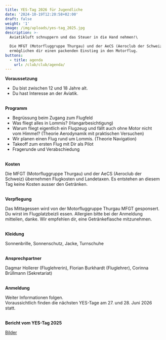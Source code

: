 ```yaml
---
title: YES-Tag 2026 für Jugendliche
date: '2024-10-19T12:20:58+02:00'
draft: false
weight: '1'
image: /img/uploads/yes-tag_2025.jpg
description: >-
  Aviatikluft schnuppern und das Steuer in die Hand nehmen!\

  Die MFGT (Motorfluggruppe Thurgau) und der AeCS (Aeroclub der Schweiz)
  ermöglichen dir einen packenden Einstieg in den Motorflug.
buttons:
  - title: agenda
    url: /club/club/agenda/
---
```

**Voraussetzung**

* Du bist zwischen 12 und 18 Jahre alt.
* Du hast Interesse an der Aviatik.

\
**Programm**

* Begrüssung beim Zugang zum Flugfeld
* Was fliegt alles in Lommis? (Hangarbesichtigung)
* Warum fliegt eigentlich ein Flugzeug und fällt auch ohne Motor nicht vom Himmel? (Theorie Aerodynamik mit praktischen Versuchen)
* Wir planen einen Flug rund um Lommis. (Theorie Navigation)
* Takeoff zum ersten Flug mit Dir als Pilot
* Fragerunde und Verabschiedung

\
**Kosten**

Die MFGT (Motorfluggruppe Thurgau) und der AeCS (Aeroclub der Schweiz) übernehmen Flugkosten und Landetaxen. Es entstehen an diesem Tag keine Kosten ausser den Getränken.

\
**Verpflegung**

Das Mittagessen wird von der Motorfluggruppe Thurgau MFGT gesponsert. Du wirst im Flugplatzbeizli essen. Allergien bitte bei der Anmeldung mitteilen, danke. Wir empfehlen dir, eine Getränkeflasche mitzunehmen.

\
**Kleidung**

Sonnenbrille, Sonnenschutz, Jacke, Turnschuhe

\
**Ansprechpartner**

Dagmar Hollerer (Fluglehrerin), Florian Burkhardt (Fluglehrer), Corinna Brüllmann (Sekretariat)

\
**Anmeldung**

Weiter Informationen folgen. 
\
Voraussichtlich finden die nächsten YES-Tage am 27. und 28. Juni 2026 statt.

<!--\*\*Anmeldeschluss ist der 02. Juni 2024 -->

<!--via Mail an: <mailto:info@mfgt.ch> oder per Telefon an: +41 52 366 33 33-->

<!--<font color="red">Leider bereits ausgebucht!</font>-->

<!--\
[Hier Flyer downloaden](https://drive.google.com/file/d/1-qJyXPWv-tQnE_GcI-SOxN8xNxEk_pM2/view?usp=sharing)-->

\
**Bericht vom YES-Tag 2025**

[Bilder](https://drive.google.com/drive/folders/1ZwDDVQp76OwdGH-rPbDzZ7GA9dqgJ2E5?usp=sharing)
